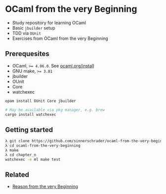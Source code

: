 # OCaml from the very Beginning

* Study repository for learning OCaml
* Basic `jbuilder` setup
* TDD via `OUnit`
* Exercises from OCaml from the very Beginning

## Prerequesites

* OCaml, `>= 4.06.0`. See [ocaml.org/install](https://ocaml.org/docs/install.html)
* GNU make, `>= 3.81`
* jbuilder
* OUnit
* Core
* watchexec

```sh
opam install OUnit Core jbuilder

# May be available via pkg manager, e.g. brew
cargo install watchexec 
```

## Getting started

```sh
λ git clone https://github.com/sinnerschrader/ocaml-from-the-very-beginning.git
λ cd ocaml-from-the-very-beginning
λ make
λ cd chapter_n
watchexec -e ml make test
```

## Related

* [Reason from the very Beginning](https://github.com/sinnerschrader/reason-from-the-very-beginning)
